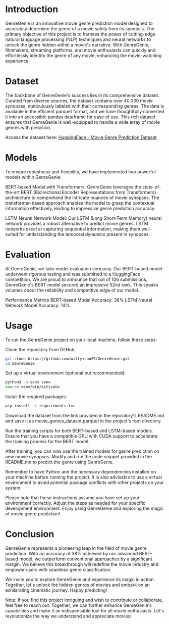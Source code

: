 
# Introduction
GenreGenie is an innovative movie genre prediction model designed to accurately determine the genre of a movie solely from its synopsis. The primary objective of this project is to harness the power of cutting-edge natural language processing (NLP) techniques and neural networks to unlock the genre hidden within a movie's narrative. With GenreGenie, filmmakers, streaming platforms, and movie enthusiasts can quickly and effortlessly identify the genre of any movie, enhancing the movie-watching experience.

# Dataset
The backbone of GenreGenie's success lies in its comprehensive dataset. Curated from diverse sources, the dataset contains over 40,000 movie synopses, meticulously labeled with their corresponding genres. The data is available in the efficient parquet format, and we have thoughtfully converted it into an accessible pandas dataframe for ease of use. This rich dataset ensures that GenreGenie is well-equipped to handle a wide array of movie genres with precision.

Access the dataset here: [HuggingFace - Movie Genre Prediction Dataset](https://huggingface.co/datasets/datadrivenscience/movie-genre-prediction)

# Models
To ensure robustness and flexibility, we have implemented two powerful models within GenreGenie:

BERT-based Model with Transformers:
GenreGenie leverages the state-of-the-art BERT (Bidirectional Encoder Representations from Transformers) architecture to comprehend the intricate nuances of movie synopses. The transformer-based approach enables the model to grasp the contextual information effectively, leading to impressive genre prediction accuracy.

LSTM Neural Network Model:
Our LSTM (Long Short-Term Memory) neural network provides a robust alternative to predict movie genres. LSTM networks excel at capturing sequential information, making them well-suited for understanding the temporal dynamics present in synopses.

# Evaluation
At GenreGenie, we take model evaluation seriously. Our BERT-based model underwent rigorous testing and was submitted to a HuggingFace competition. We are proud to announce that out of 106 submissions, GenreGenie's BERT model secured an impressive 52nd rank. This speaks volumes about the reliability and competitive edge of our model.

Performance Metrics
BERT-based Model Accuracy: 38%
LSTM Neural Network Model Accuracy: 14%

# Usage
To run the GenreGenie project on your local machine, follow these steps:

Clone the repository from GitHub:
```sh
git clone https://github.com/wittyicon29/GenreGenie.git
cd GenreGenie
```

Set up a virtual environment (optional but recommended):
```sh
python3 -m venv venv
source venv/bin/activate
```
Install the required packages:

```sh
pip install -r requirements.txt
```

Download the dataset from the link provided in the repository's README.md and save it as movie_genres_dataset.parquet in the project's root directory.

Run the training scripts for both BERT-based and LSTM-based models. Ensure that you have a compatible GPU with CUDA support to accelerate the training process for the BERT model.

After training, you can now use the trained models for genre prediction on new movie synopses. Modify and run the code snippet provided in the README.md to predict the genre using GenreGenie.

Remember to have Python and the necessary dependencies installed on your machine before running the project. It is also advisable to use a virtual environment to avoid potential package conflicts with other projects on your system.

Please note that these instructions assume you have set up your environment correctly. Adjust the steps as needed for your specific development environment. Enjoy using GenreGenie and exploring the magic of movie genre prediction!

# Conclusion
GenreGenie represents a pioneering leap in the field of movie genre prediction. With an accuracy of 38% achieved by our advanced BERT-based model, we outperform conventional approaches by a significant margin. We believe this breakthrough will redefine the movie industry and empower users with seamless genre classification.

We invite you to explore GenreGenie and experience its magic in action. Together, let's unlock the hidden genres of movies and embark on an exhilarating cinematic journey. Happy predicting!

Note: If you find this project intriguing and wish to contribute or collaborate, feel free to reach out. Together, we can further enhance GenreGenie's capabilities and make it an indispensable tool for all movie enthusiasts. Let's revolutionize the way we understand and appreciate movies!
